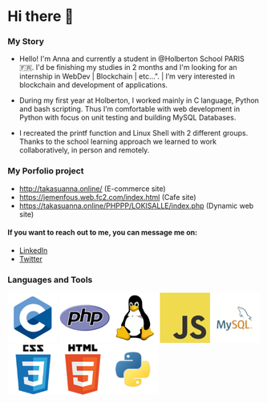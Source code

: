 # Hi there  👋

### My Story

-   Hello! I'm Anna and currently a student in @Holberton School PARIS 🇫🇷. I'd be finishing my studies in 2 months and I'm looking for an internship in WebDev | Blockchain | etc…". | I’m very interested in blockchain and development of applications.
    
-   During my first year at Holberton, I worked mainly in C language, Python and bash scripting. Thus I’m comfortable with web development in Python with focus on unit testing and building MySQL Databases.
    
-   I recreated the printf function and Linux Shell with 2 different groups. Thanks to the school learning approach we learned to work collaboratively, in person and remotely.
    

### My Porfolio project

-   http://takasuanna.online/ (E-commerce site)
-   https://jemenfous.web.fc2.com/index.html (Cafe site)
-   https://takasuanna.online/PHPPP/LOKISALLE/index.php (Dynamic web site)

#### If you want to reach out to me, you can message me on:

- [LinkedIn](https://www.linkedin.com/in/anna-t-59ba29ba/)
- [Twitter](https://twitter.com/KinuwaReeves?ref_src=twsrc%5Etfw)

### Languages and Tools
<img src ="https://raw.githubusercontent.com/github/explore/80688e429a7d4ef2fca1e82350fe8e3517d3494d/topics/c/c.png" 
width="100px" height="100px" /> <img src ="https://raw.githubusercontent.com/github/explore/80688e429a7d4ef2fca1e82350fe8e3517d3494d/topics/php/php.png" 
width="100px" height="100px" /><img src ="https://raw.githubusercontent.com/github/explore/80688e429a7d4ef2fca1e82350fe8e3517d3494d/topics/linux/linux.png" 
width="100px" height="100px" /><img src ="https://raw.githubusercontent.com/github/explore/80688e429a7d4ef2fca1e82350fe8e3517d3494d/topics/javascript/javascript.png" 
width="100px" height="100px" /><img src ="https://raw.githubusercontent.com/github/explore/80688e429a7d4ef2fca1e82350fe8e3517d3494d/topics/mysql/mysql.png" 
width="100px" height="100px" /><img src ="https://raw.githubusercontent.com/github/explore/80688e429a7d4ef2fca1e82350fe8e3517d3494d/topics/css/css.png" 
width="100px" height="100px" /><img src ="https://raw.githubusercontent.com/github/explore/80688e429a7d4ef2fca1e82350fe8e3517d3494d/topics/html/html.png" 
width="100px" height="100px" /><img src ="https://raw.githubusercontent.com/github/explore/80688e429a7d4ef2fca1e82350fe8e3517d3494d/topics/python/python.png" 
width="100px" height="100px" />
